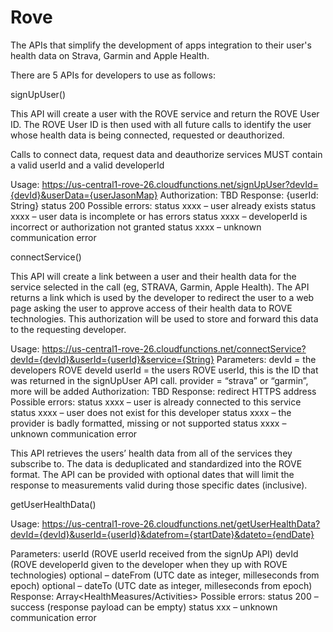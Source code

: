 # Rove
The APIs that simplify the development of apps integration to their user's health data on Strava, Garmin and Apple Health.

There are 5 APIs for developers to use as follows:

signUpUser()

This API will create a user with the ROVE service and return the ROVE User ID.  The ROVE User ID is then used with all future calls to identify the user whose health data is being connected, requested or deauthorized.

Calls to connect data, request data and deauthorize services MUST contain a valid userId and a valid developerId 

Usage: https://us-central1-rove-26.cloudfunctions.net/signUpUser?devId={devId}&userData={userJasonMap}
Authorization: TBD
Response: {userId: String} status 200
Possible errors: 	status xxxx – user already exists
			status xxxx – user data is incomplete or has errors
			status xxxx – developerId is incorrect or authorization not 						granted
			status xxxx – unknown communication error

connectService()

This API will create a link between a user and their health data for the service selected in the call (eg, STRAVA, Garmin, Apple Health).  The API returns a link which is used by the developer to redirect the user to a web page asking the user to approve access of their health data to ROVE technologies.  This authorization will be used to store and forward this data to the requesting developer.

Usage: https://us-central1-rove-26.cloudfunctions.net/connectService?devId={devId}&userId={userId}&service={String}
Parameters: 	devId = the developers ROVE deveId
		userId = the users ROVE userId, this is the ID that was returned in 				the signUpUser API call.
		provider = “strava” or “garmin”, more will be added
Authorization: TBD
Response: redirect HTTPS address
Possible errors: 	status xxxx – user is already connected to this service
			status xxxx – user does not exist for this developer
			status xxxx – the provider is badly formatted, missing or not supported
			status xxxx – unknown communication error


This API retrieves the users’ health data from all of the services they subscribe to.  The data is deduplicated and standardized into the ROVE format.  The API can be provided with optional dates that will limit the response to measurements valid during those specific dates (inclusive).

getUserHealthData()

Usage:  https://us-central1-rove-26.cloudfunctions.net/getUserHealthData?devId={devId}&userId={userId}&datefrom={startDate}&dateto={endDate}

Parameters: 	userId (ROVE userId received from the signUp API)
		devId (ROVE developerId given to the developer when they up with ROVE technologies)
		optional – dateFrom (UTC date as integer, milleseconds from epoch)
		optional – dateTo (UTC date as integer, milleseconds from epoch)
Response:  	Array<HealthMeasures/Activities>
Possible errors:	status 200 – success (response payload can be empty)
			status xxx – unknown communication error
